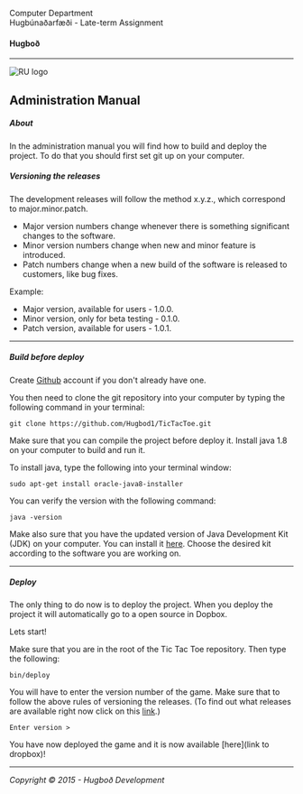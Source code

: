 Computer Department								
Hugbúnaðarfæði -
Late-term Assignment 

#### Hugboð

----

![RU logo](http://www.ru.is/skin/basic9k/i/sitelogo.png)



## Administration Manual

##### About
In the administration manual you will find how to build and deploy the project. To do that you should first set git up on your computer. 

##### Versioning the releases
The development releases will follow the method x.y.z., which correspond to major.minor.patch.

- Major version numbers change whenever there is something significant changes to the software.
- Minor version numbers change when new and minor feature is introduced.
- Patch numbers change when a new build of the software is released to customers, like bug fixes.

Example: 	
- Major version, available for users - 1.0.0.
- Minor version, only for beta testing - 0.1.0.
- Patch version, available for users - 1.0.1.
			
---

##### Build before deploy
Create [Github](https://github.com) account if you don't already have one. 

You then need to clone the git repository into your computer by typing the following command in your terminal: 
```
git clone https://github.com/Hugbod1/TicTacToe.git
```

Make sure that you can compile the project before deploy it. Install java 1.8 on your computer to build and run it.

To install java, type the following into your terminal window:
```
sudo apt-get install oracle-java8-installer
```
You can verify the version with the following command:
```
java -version
```

Make also sure that you have the updated version of Java Development Kit (JDK) on your computer. You can install it [here](http://www.oracle.com/technetwork/java/javase/downloads/jdk8-downloads-2133151.html). Choose the desired kit according to the software you are working on.

---

##### Deploy
The only thing to do now is to deploy the project. When you deploy the project it will automatically go to a open source in Dopbox.

Lets start!

Make sure that you are in the root of the Tic Tac Toe repository. 
Then type the following: 
```
bin/deploy
```
You will have to enter the version number of the game. Make sure that to follow the above rules of versioning the releases. (To find out what releases are available right now click on this [link]().)
```
Enter version >
```

You have now deployed the game and it is now available [here](link to dropbox)!







---
*Copyright © 2015 - Hugboð Development*
